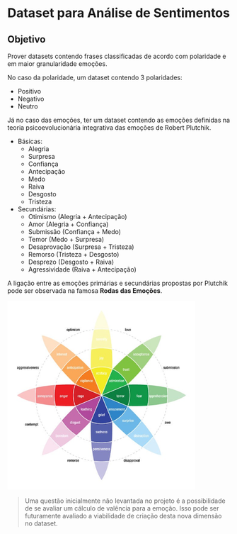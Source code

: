 # Dataset para Análise de Sentimentos

## Objetivo

Prover datasets contendo frases classificadas de acordo com polaridade e em maior granularidade emoções.

No caso da polaridade, um dataset contendo 3 polaridades:
 - Positivo
 - Negativo
 - Neutro

Já no caso das emoções, ter um dataset contendo as emoções definidas na teoria psicoevolucionária integrativa das emoções de Robert Plutchik.
    
- Básicas:
    - Alegria
    - Surpresa
    - Confiança
    - Antecipação
    - Medo
    - Raiva
    - Desgosto
    - Tristeza
- Secundárias:
    - Otimismo (Alegria + Antecipação)
    - Amor (Alegria + Confiança)
    - Submissão (Confiança + Medo)
    - Temor (Medo + Surpresa)
    - Desaprovação (Surpresa + Tristeza)
    - Remorso (Tristeza + Desgosto)
    - Desprezo (Desgosto + Raiva)
    - Agressividade (Raiva + Antecipação)


A ligação entre as emoções primárias e secundárias propostas por Plutchik pode ser observada na famosa **Rodas das Emoções**.

<img src="https://raw.githubusercontent.com/rdenadai/dataset-analise-sentimentos/main/img/plutchik.png" width="425px" />

> Uma questão inicialmente não levantada no projeto é a possibilidade de se avaliar um cálculo de valência para a emoção. Isso pode ser futuramente avaliado a viabilidade de criação desta nova dimensão no dataset.